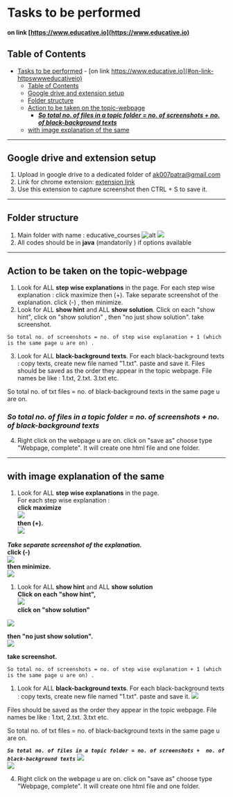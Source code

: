 # Tasks to be performed
#### on link [https://www.educative.io](https://www.educative.io)

## Table of Contents
- [Tasks to be performed](#tasks-to-be-performed)
      - [on link https://www.educative.io](#on-link-httpswwweducativeio)
  - [Table of Contents](#table-of-contents)
  - [Google drive and extension setup](#google-drive-and-extension-setup)
  - [Folder structure](#folder-structure)
  - [Action to be taken on the topic-webpage](#action-to-be-taken-on-the-topic-webpage)
    - [_**So total no. of files in a topic folder = no. of screenshots +  no. of black-background texts**_](#so-total-no-of-files-in-a-topic-folder--no-of-screenshots--no-of-black-background-texts)
  - [with image explanation of the same](#with-image-explanation-of-the-same)
<hr/>

## Google drive and extension setup

1.	Upload in google drive to a dedicated folder of ak007patra@gmail.com
2.	Link for chrome extension: [extension link](https://chrome.google.com/webstore/detail/full-page-screen-capture/fdpohaocaechififmbbbbbknoalclacl?hl=en)
4.	Use this extension to capture screenshot then CTRL + S to save it. 

<hr/>

## Folder structure

1.	Main folder with name : educative_courses
![alt](images/instruction_10.PNG)
![](./images/instruction_8.PNG)
2.	All codes should be in **java** (mandatorily ) if options available
<hr/>


## Action to be taken on the topic-webpage

1. Look for ALL **step wise explanations** in the page.
For each step wise explanation :  click maximize then (+).  Take separate screenshot of  the explanation. click (-) , then minimize.
2. Look for ALL **show hint** and ALL **show solution**. Click on each "show hint", click on "show solution" , then "no just show solution". take screenshot.

``So total no. of screenshots = no. of step wise explanation + 1 (which is the same page u are on) .``

3. Look for ALL **black-background texts**. For each black-background texts : copy texts, create new file named "1.txt". paste and save it.
Files should be saved as the order they appear in the topic webpage. File names be like : 1.txt, 2.txt. 3.txt etc.

So total no. of txt files = no. of black-background texts in the same page u are on.

### _**So total no. of files in a topic folder = no. of screenshots +  no. of black-background texts**_

4. Right click on the webpage u are on. click on "save as"  choose type "Webpage, complete". It will create one html file and one folder.

<hr/>

## with image explanation of the same

1. Look for ALL **step wise explanations** in the page.<br/>
For each step wise explanation : <br/> 
**click maximize** <br/>
![](./images/instruction_1.PNG)<br/>
**then (+).** <br/>
![](./images/instruction_2.PNG)<br/>


  ***Take separate screenshot of  the explanation.*** <br/>
   **click (-)** <br/>
![](./images/instruction_3.PNG)<br/>
   **then minimize.** <br/>
![](./images/instruction_4.PNG)<br/>

1. Look for ALL **show hint** and ALL **show solution** <br/>
**Click on each "show hint",** <br/>
![](./images/instruction_5.PNG)<br/>
 **click on "show solution"** <br/>
 
![](./images/instruction_6.PNG)<br/>

 **then "no just show solution".** <br/>
![](./images/instruction_7.PNG)<br/>
 
  **take screenshot.**  <br/>

``So total no. of screenshots = no. of step wise explanation + 1 (which is the same page u are on) .``

1. Look for ALL **black-background texts**. For each black-background texts : copy texts, create new file named "1.txt". paste and save it. 
![](./images/instruction_11.PNG)<br/>

Files should be saved as the order they appear in the topic webpage. File names be like : 1.txt, 2.txt. 3.txt etc.

So total no. of txt files = no. of black-background texts in the same page u are on.

_**``So total no. of files in a topic folder = no. of screenshots +  no. of black-background texts``**_
![](./images/instruction_9.PNG)<br/>
![](./images/instruction_8.PNG)<br/>

4. Right click on the webpage u are on. click on "save as"  choose type "Webpage, complete". It will create one html file and one folder.
